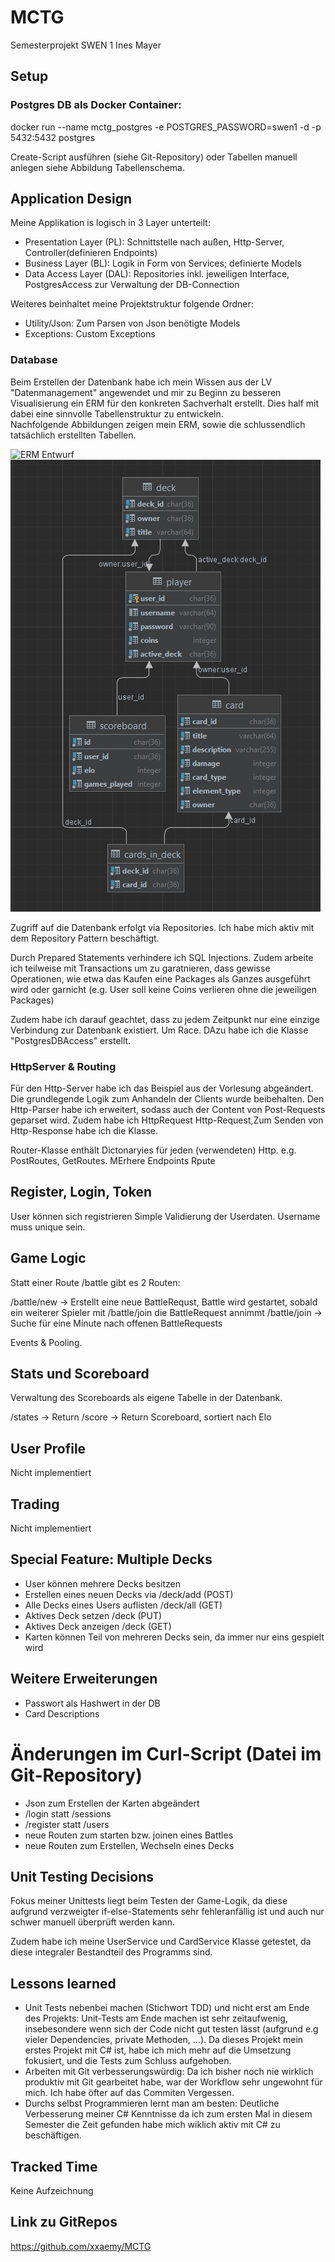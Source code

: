 # MCTG

Semesterprojekt SWEN 1
Ines Mayer

## Setup

### Postgres DB als Docker Container:
docker run --name mctg_postgres -e POSTGRES_PASSWORD=swen1 -d -p 5432:5432 postgres

Create-Script ausführen (siehe Git-Repository) oder Tabellen manuell anlegen siehe Abbildung Tabellenschema.

## Application Design

Meine Applikation is logisch in 3 Layer unterteilt: 

- Presentation Layer (PL): Schnittstelle nach außen, Http-Server, Controller(definieren Endpoints)
- Business Layer (BL): Logik in Form von Services; definierte Models
- Data Access Layer (DAL): Repositories inkl. jeweiligen Interface, PostgresAccess zur Verwaltung der DB-Connection

Weiteres beinhaltet meine Projektstruktur folgende Ordner:
 - Utility/Json: Zum Parsen von Json benötigte Models
 - Exceptions: Custom Exceptions

### Database

Beim Erstellen der Datenbank habe ich mein Wissen aus der LV "Datenmanagement" angewendet und mir zu Beginn zu besseren Visualisierung ein ERM für den konkreten Sachverhalt erstellt. Dies half mit dabei eine sinnvolle Tabellenstruktur zu entwickeln.  
Nachfolgende Abbildungen zeigen mein ERM, sowie die schlussendlich tatsächlich erstellten Tabellen.

![ERM Entwurf](./doku_img/erm.PNG)
![Tatsächliche DB](./doku_img/db.PNG)


Zugriff auf die Datenbank erfolgt via Repositories. Ich habe mich aktiv mit dem Repository Pattern beschäftigt.  

Durch Prepared Statements verhindere ich SQL Injections. Zudem arbeite ich teilweise mit Transactions um zu garatnieren, dass gewisse Operationen, wie etwa das Kaufen eine Packages als Ganzes ausgeführt wird oder garnicht (e.g. User soll keine Coins verlieren ohne die jeweiligen Packages)

Zudem habe ich darauf geachtet, dass zu jedem Zeitpunkt nur eine einzige Verbindung zur Datenbank existiert. Um Race.
DAzu habe ich die Klasse "PostgresDBAccess" erstellt.

### HttpServer & Routing

Für den Http-Server habe ich das Beispiel aus der Vorlesung abgeändert. Die grundlegende Logik zum Anhandeln der Clients wurde beibehalten. Den Http-Parser habe ich erweitert, sodass auch der Content von Post-Requests geparset wird. Zudem habe ich HttpRequest 
Http-Request,Zum Senden von Http-Response habe ich die Klasse. 

Router-Klasse enthält Dictonaryies für jeden (verwendeten) Http. e.g. PostRoutes, GetRoutes. MErhere Endpoints Rpute

## Register, Login, Token

User können sich registrieren
Simple Validierung der Userdaten.
Username muss unique sein.

## Game Logic
Statt einer Route /battle gibt es 2 Routen:

/battle/new -> Erstellt eine neue BattleRequst, Battle wird gestartet, sobald ein weiterer Spieler mit /battle/join die BattleRequest annimmt
/battle/join -> Suche für eine Minute nach offenen BattleRequests

Events & Pooling.

## Stats und Scoreboard

Verwaltung des Scoreboards als eigene Tabelle in der Datenbank. 

/states -> Return 
/score -> Return Scoreboard, sortiert nach Elo


## User Profile

Nicht implementiert


## Trading

Nicht implementiert


## Special Feature: Multiple Decks 

- User können mehrere Decks besitzen
- Erstellen eines neuen Decks via /deck/add (POST)
- Alle Decks eines Users auflisten /deck/all (GET)
- Aktives Deck setzen /deck (PUT)
- Aktives Deck anzeigen /deck (GET)
- Karten können Teil von mehreren Decks sein, da immer nur eins gespielt wird

## Weitere Erweiterungen

- Passwort als Hashwert in der DB
- Card Descriptions

# Änderungen im Curl-Script (Datei im Git-Repository)

- Json zum Erstellen der Karten abgeändert
- /login statt /sessions
- /register statt /users
- neue Routen zum starten bzw. joinen eines Battles
- neue Routen zum Erstellen, Wechseln eines Decks

## Unit Testing Decisions

Fokus meiner Unittests liegt beim Testen der Game-Logik, da diese aufgrund verzweigter if-else-Statements sehr fehleranfällig ist und auch nur schwer manuell überprüft werden kann.

Zudem habe ich meine UserService und CardService Klasse getestet, da diese integraler Bestandteil des Programms sind. 

## Lessons learned

- Unit Tests nebenbei machen (Stichwort TDD) und nicht erst am Ende des Projekts: Unit-Tests am Ende machen ist sehr zeitaufwenig, insebesondere wenn sich der Code nicht gut testen lässt (aufgrund e.g vieler Dependencies, private Methoden, ...). Da dieses Projekt mein erstes Projekt mit C# ist, habe ich mich mehr auf die Umsetzung fokusiert, und die Tests zum Schluss aufgehoben.
- Arbeiten mit Git verbesserungswürdig: Da ich bisher noch nie wirklich produktiv mit Git gearbeitet habe, war der Workflow sehr ungewohnt für mich. Ich habe öfter auf das Commiten Vergessen.  
- Durchs selbst Programmieren lernt man am besten: Deutliche Verbesserung meiner C# Kenntnisse da ich zum ersten Mal in diesem Semester die Zeit gefunden habe mich wiklich aktiv mit C# zu beschäftigen.

## Tracked Time

Keine Aufzeichnung

## Link zu GitRepos

https://github.com/xxaemy/MCTG